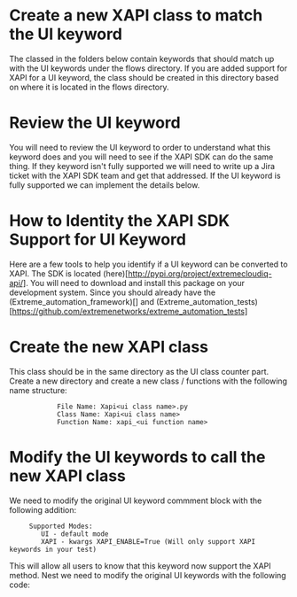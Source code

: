 # Create a new XAPI class to match the UI keyword
The classed in the folders below contain keywords that should match up with the UI keywords under the flows directory. 
If you are added support for XAPI for a UI keyword, the class should be created in this directory based on where it is
located in the flows directory. 

# Review the UI keyword
You will need to review the UI keyword to order to understand what this keyword does and you will need to see if the 
XAPI SDK can do the same thing. If they keyword isn't fully supported we will need to write up a Jira ticket with 
the XAPI SDK team and get that addressed. If the UI keyword is fully supported we can implement the details below.

# How to Identity the XAPI SDK Support for UI Keyword
Here are a few tools to help you identify if a UI keyword can be converted to XAPI. The SDK is located (here)[http://pypi.org/project/extremecloudiq-api/]. 
You will need to download and install this package on your development system. Since you should already have the (Extreme_automation_framework)[] and
(Extreme_automation_tests)[https://github.com/extremenetworks/extreme_automation_tests] 

# Create the new XAPI class
This class should be in the same directory as the UI class counter part. Create a new directory and create a new class / functions
with the following name structure:


                File Name: Xapi<ui class name>.py
                Class Name: Xapi<ui class name>
                Function Name: xapi_<ui function name>



# Modify the UI keywords to call the new XAPI class
We need to modify the original UI keyword commment block with the following addition:

        
         Supported Modes:
            UI - default mode
            XAPI - kwargs XAPI_ENABLE=True (Will only support XAPI keywords in your test)

This will allow all users to know that this keyword now support the XAPI method. Nest we need to 
modify the original UI keywords with the following code:

        
            
    
    
            
